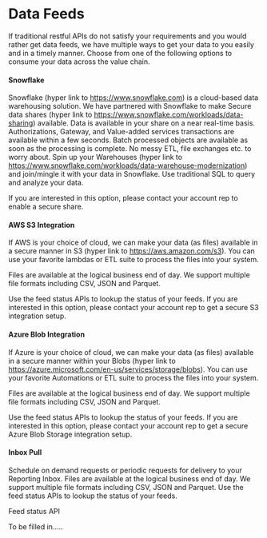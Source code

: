 # Data Feeds

If traditional restful APIs do not satisfy your requirements and you would rather get data feeds, we have multiple ways to get your data to you easily and in a timely manner. Choose from one of the following options to consume your data across the value chain.
 
#### Snowflake
 
Snowflake (hyper link to https://www.snowflake.com) is a cloud-based data warehousing solution. We have partnered with Snowflake to make Secure data shares (hyper link to https://www.snowflake.com/workloads/data-sharing) available. Data is available in your share on a near real-time basis. Authorizations, Gateway, and Value-added services transactions are available within a few seconds. Batch processed objects are available as soon as the processing is complete. No messy ETL, file exchanges etc. to worry about. Spin up your Warehouses (hyper link to https://www.snowflake.com/workloads/data-warehouse-modernization) and join/mingle it with your data in Snowflake. Use traditional SQL to query and analyze your data.
 
If you are interested in this option, please contact your account rep to enable a secure share.
 
#### AWS S3 Integration
 
If AWS is your choice of cloud, we can make your data (as files) available in a secure manner in S3 (hyper link to https://aws.amazon.com/s3). You can use your favorite lambdas or ETL suite to process the files into your system.
 
Files are available at the logical business end of day. We support multiple file formats including CSV, JSON and Parquet.
 
Use the feed status APIs to lookup the status of your feeds.
If you are interested in this option, please contact your account rep to get a secure S3 integration setup.
 
#### Azure Blob Integration
 
If Azure is your choice of cloud, we can make your data (as files) available in a secure manner within your Blobs (hyper link to https://azure.microsoft.com/en-us/services/storage/blobs). You can use your favorite Automations or ETL suite to process the files into your system.
 
Files are available at the logical business end of day. We support multiple file formats including CSV, JSON and Parquet.
 
Use the feed status APIs to lookup the status of your feeds.
If you are interested in this option, please contact your account rep to get a secure Azure Blob Storage integration setup.
 
#### Inbox Pull
 
Schedule on demand requests or periodic requests for delivery to your Reporting Inbox. Files are available at the logical business end of day. We support multiple file formats including CSV, JSON and Parquet. Use the feed status APIs to lookup the status of your feeds.
 
 
Feed status API
 
To be filled in…..